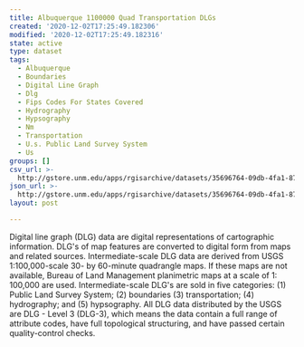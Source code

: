 ```yaml
---
title: Albuquerque 1100000 Quad Transportation DLGs
created: '2020-12-02T17:25:49.182306'
modified: '2020-12-02T17:25:49.182316'
state: active
type: dataset
tags:
  - Albuquerque
  - Boundaries
  - Digital Line Graph
  - Dlg
  - Fips Codes For States Covered
  - Hydrography
  - Hypsography
  - Nm
  - Transportation
  - U.s. Public Land Survey System
  - Us
groups: []
csv_url: >-
  http://gstore.unm.edu/apps/rgisarchive/datasets/35696764-09db-4fa1-8723-7e1478694063/talbuqshp.derived.csv
json_url: >-
  http://gstore.unm.edu/apps/rgisarchive/datasets/35696764-09db-4fa1-8723-7e1478694063/talbuqshp.derived.json
layout: post

---
```


Digital line graph (DLG) data are digital representations of
cartographic information. DLG's of map features are
converted to digital form from maps and related sources.
Intermediate-scale DLG data are derived from USGS
1:100,000-scale 30- by 60-minute quadrangle maps. If these
maps are not available, Bureau of Land Management
planimetric maps at a scale of 1: 100,000 are used.
Intermediate-scale DLG's are sold in five categories: (1)
Public Land Survey System; (2) boundaries (3)
transportation; (4) hydrography; and (5) hypsography. All
DLG data distributed by the USGS are DLG - Level 3 (DLG-3),
which means the data contain a full range of attribute
codes, have full topological structuring, and have passed
certain quality-control checks.

